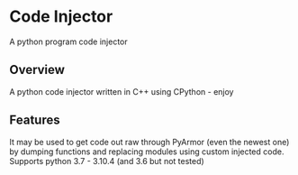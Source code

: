 # Code Injector
A python program code injector

## Overview
A python code injector written in C++ using CPython - enjoy

## Features
It may be used to get code out raw through PyArmor (even the newest one) by dumping functions and replacing modules using custom injected code.
Supports python 3.7 - 3.10.4 (and 3.6 but not tested)
